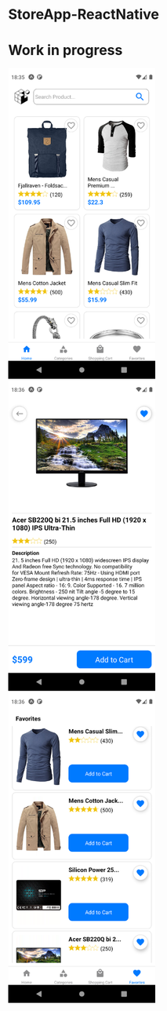 # StoreApp-ReactNative
<h1>Work in progress</h1>

<div>
<img src="https://github.com/bozalp/StoreApp-ReactNative/blob/main/src/Images/Screenshot_1679585744.png" width="300" />
<img src="https://github.com/bozalp/StoreApp-ReactNative/blob/main/src/Images/Screenshot_1679585784.png" width="300" />
<img src="https://github.com/bozalp/StoreApp-ReactNative/blob/main/src/Images/Screenshot_1679585774.png" width="300" />
</div>
